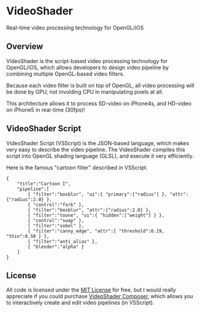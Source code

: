 # VideoShader
Real-time video processing technology for OpenGL/iOS

## Overview
VideoShader is the script-based video processing technology for OpenGL/iOS, which allows developers to design video pipeline by combining multiple OpenGL-based video filters. 

Because each video filter is built on top of OpenGL, all video processing will be done by GPU, not involding CPU in manipulating pixels at all.

This architecture allows it to process SD-video on iPhone4s, and HD-video on iPhone5 in real-time (30fps)! 

## VideoShader Script
VideoShader Script (VSScript) is the JSON-based language, which makes very easy to describe the video pipeline. The VideoShader compiles this script into OpenGL shading language (GLSL), and execute it very efficiently. 

Here is the famous "cartoon filter" described in VSScript. 

```
{
    "title":"Cartoon I",
    "pipeline":[
        { "filter":"boxblur", "ui":{ "primary":["radius"] }, "attr":{"radius":2.0} },
        { "control":"fork" },
        { "filter":"boxblur", "attr":{"radius":2.0} },
        { "filter":"toone", "ui":{ "hidden":["weight"] } },
        { "control":"swap" },
        { "filter":"sobel" },
        { "filter":"canny_edge", "attr":{ "threshold":0.19, "thin":0.50 } },
        { "filter":"anti_alias" },
        { "blender":"alpha" }
    ]
}
```
## License

All code is licensed under the [MIT License](http://www.opensource.org/licenses/mit-license.php) for free, but I would really appreciate if you could purchase [VideoShader Composer](https://itunes.apple.com/us/app/videoshader-composer/id764918337?mt=8), which allows you to interactively create and edit video pipelines (in VSScript). 

